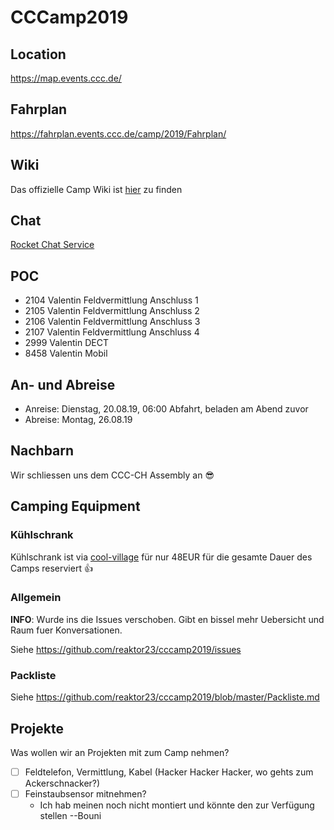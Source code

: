 # CCCamp2019

## Location

https://map.events.ccc.de/

## Fahrplan

https://fahrplan.events.ccc.de/camp/2019/Fahrplan/

## Wiki

Das offizielle Camp Wiki ist [hier](https://events.ccc.de/camp/2019/wiki/Main_Page) zu finden

## Chat

[Rocket Chat Service](https://rocket.events.ccc.de/)

## POC
- 2104 	Valentin Feldvermittlung Anschluss 1	
- 2105 	Valentin Feldvermittlung Anschluss 2
- 2106 	Valentin Feldvermittlung Anschluss 3	
- 2107 	Valentin Feldvermittlung Anschluss 4	
- 2999 	Valentin DECT
- 8458 	Valentin Mobil

## An- und Abreise

- Anreise: Dienstag, 20.08.19, 06:00 Abfahrt, beladen am Abend zuvor
- Abreise: Montag, 26.08.19

## Nachbarn

Wir schliessen uns dem CCC-CH Assembly an :sunglasses:

## Camping Equipment

### Kühlschrank

Kühlschrank ist via [cool-village](https://events.ccc.de/camp/2019/wiki/Village:Cool-village) für nur 48EUR für die gesamte Dauer des Camps reserviert :thumbsup:

### Allgemein

**INFO**: Wurde ins die Issues verschoben. Gibt en bissel mehr Uebersicht und Raum fuer Konversationen.

Siehe https://github.com/reaktor23/cccamp2019/issues

### Packliste

Siehe https://github.com/reaktor23/cccamp2019/blob/master/Packliste.md

## Projekte

Was wollen wir an Projekten mit zum Camp nehmen?

- [ ] Feldtelefon, Vermittlung, Kabel (Hacker Hacker Hacker, wo gehts zum Ackerschnacker?)
- [ ] Feinstaubsensor mitnehmen?
    - Ich hab meinen noch nicht montiert und könnte den zur Verfügung stellen --Bouni
